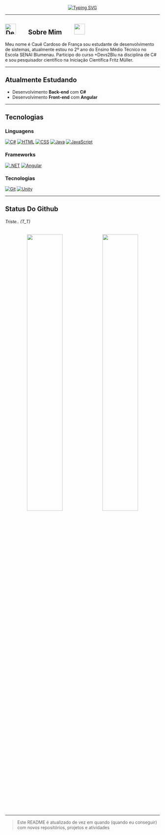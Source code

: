<p align="center">
  <a href="https://git.io/typing-svg"><img src="https://readme-typing-svg.herokuapp.com?font=Quantico&pause=1000&color=29CF32&center=true&vCenter=true&width=500&lines=Cau%C3%AA+Cardoso;Estudante+de+Desinvolvimvento+de+Sistemas+" alt="Typing SVG" /></a>
</p>

---
## <img width="35" height="35" src="https://upload.wikimedia.org/wikipedia/commons/thumb/a/a7/Demisexual_Pride_Flag.svg/2560px-Demisexual_Pride_Flag.svg.png" alt="Demi Flag" style="margin-right: 35px;" /> Sobre Mim <img width="35" height="35" src="https://encrypted-tbn0.gstatic.com/images?q=tbn:ANd9GcQ-VqDmop-DfeteoA_lxzoAmjPEl5z3nJUyzQ&s" style="margin-left: 35px" />


Meu nome é Cauê Cardoso de França sou estudante de desenvolvimento de sistemas, atualmente estou no 2º ano do Ensino Médio Técnico no Escola SENAI Blumenau. Participo do curso +Devs2Blu na disciplina de C# e sou pesquisador científico na Iniciação Científica Fritz Müller.

---
##   Atualmente Estudando

- Desenvolvimento **Back-end** com **C#**
- Desenvolvimento **Front-end** com **Angular**
  
---

## Tecnologias 

### Linguagens
[![C#](https://custom-icon-badges.demolab.com/badge/C%23-%23239120.svg?logo=cshrp&logoColor=white)](#)
[![HTML](https://img.shields.io/badge/HTML-%23E34F26.svg?logo=html5&logoColor=white)](#)
[![CSS](https://img.shields.io/badge/CSS-1572B6?logo=css3&logoColor=fff)](#)
[![Java](https://img.shields.io/badge/Java-%23ED8B00.svg?logo=openjdk&logoColor=white)](#)
[![JavaScript](https://img.shields.io/badge/JavaScript-F7DF1E?logo=javascript&logoColor=000)](#)

### Frameworks
[![.NET](https://img.shields.io/badge/.NET-512BD4?logo=dotnet&logoColor=fff)](#)
[![Angular](https://img.shields.io/badge/Angular-%23DD0031.svg?logo=angular&logoColor=white)](#)

### Tecnologias
[![Git](https://img.shields.io/badge/Git-F05032?logo=git&logoColor=fff)](#)
[![Unity](https://img.shields.io/badge/Unity-%23000000.svg?logo=unity&logoColor=white)](#)




---



## Status Do Github
###### Triste.. (T_T)

<p align="center">
  <img width="48%" src="https://github-readme-stats.vercel.app/api?username=leon-08024&show_icons=true&theme=radical" />
  <img width="48%" src="https://github-readme-stats.vercel.app/api/top-langs/?username=leon-08024&layout=compact&theme=radical" />
</p>

---



>  Este README é atualizado de vez em quando (quando eu conseguir) com novos repositórios, projetos e atividades
